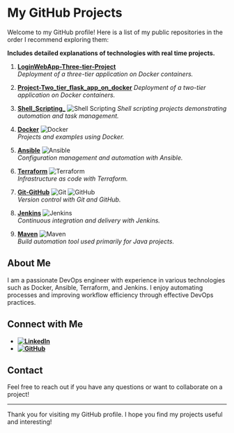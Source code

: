 # My GitHub Projects

Welcome to my GitHub profile! Here is a list of my public repositories in the order I recommend exploring them:

**Includes detailed explanations of technologies with real time projects.**

1. **[LoginWebApp-Three-tier-Project](https://github.com/iam-ganpati/LoginWebApp-Three-tier-Project)**  
   *Deployment of a three-tier application on Docker containers.*

2. **[Project-Two_tier_flask_app_on_docker](https://github.com/iam-ganpati/Project-Two_tier_flask_app_on_docker)** 
   *Deployment of a two-tier application on Docker containers.*

4. **[Shell_Scripting_](https://github.com/iam-ganpati/Shell_Scripting_)**
   ![Shell Scripting](https://img.shields.io/badge/-Shell_Scripting-4EAA25?logo=gnu-bash&logoColor=white) 
   *Shell scripting projects demonstrating automation and task management.*

6. **[Docker](https://github.com/iam-ganpati/Docker)**
   ![Docker](https://img.shields.io/badge/-Docker-2496ED?logo=docker&logoColor=white)  
   *Projects and examples using Docker.*

7. **[Ansible](https://github.com/iam-ganpati/Ansible)**
   ![Ansible](https://img.shields.io/badge/-Ansible-000000?logo=ansible&logoColor=white)  
   *Configuration management and automation with Ansible.*

9. **[Terraform](https://github.com/iam-ganpati/Terraform)**
    ![Terraform](https://img.shields.io/badge/-Terraform-7B42BC?logo=terraform&logoColor=white)  
   *Infrastructure as code with Terraform.*

11. **[Git-GitHub](https://github.com/iam-ganpati/Git-Github)**
    ![Git](https://img.shields.io/badge/-Git-F05032?logo=git&logoColor=white) ![GitHub](https://img.shields.io/badge/-GitHub-181717?logo=github&logoColor=white)   
   *Version control with Git and GitHub.*

13. **[Jenkins](https://github.com/iam-ganpati/Jenkins)**
    ![Jenkins](https://img.shields.io/badge/-Jenkins-D24939?logo=jenkins&logoColor=white)  
   *Continuous integration and delivery with Jenkins.*

13. **[Maven](https://github.com/iam-ganpati/Maven)**
    ![Maven](https://img.shields.io/badge/-Maven-C71A36?logo=apache-maven&logoColor=white)  
   *Build automation tool used primarily for Java projects.*

## About Me

I am a passionate DevOps engineer with experience in various technologies such as Docker, Ansible, Terraform, and Jenkins. I enjoy automating processes and improving workflow efficiency through effective DevOps practices.

## Connect with Me

- **[![LinkedIn](https://img.shields.io/badge/-LinkedIn-0077B5?logo=linkedin&logoColor=white)](https://www.linkedin.com/in/ganpati-kolhal/)**
- **[![GitHub](https://img.shields.io/badge/-GitHub-181717?logo=github&logoColor=white)](https://github.com/iam-ganpati)**

## Contact

Feel free to reach out if you have any questions or want to collaborate on a project!

---

Thank you for visiting my GitHub profile. I hope you find my projects useful and interesting!


<!--
# My GitHub Projects

Here is a list of my public repositories in the order I recommend exploring them:

1. [Repo1](https://github.com/iam-ganpati/LoginWebApp-Three-tier-Project) - Deployment of the three tier app on Docker container
2. [Repo2](https://github.com/iam-ganpati/Project-Two_tier_flask_app_on_docker) - Deployment of the two tier app on Docker container
3. [Repo3](https://github.com/iam-ganpati/Shell_Scripting_) - Shell Scripting and it's projects
4. [Repo4](https://github.com/iam-ganpati/Docker) - Docker.
5. [Repo5](https://github.com/iam-ganpati/Ansible) - Ansible.
6. [Repo6](https://github.com/iam-ganpati/Terraform) - Terraform.
7. [Repo7](https://github.com/iam-ganpati/Git-Github) - Git and Github.
8. [Repo8](https://github.com/iam-ganpati/Jenkins) - Jenkins.
-->

